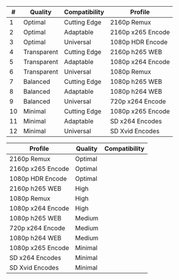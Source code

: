 
| #   | Quality     | Compatibility | Profile           |
| --- | ----------- | ------------- | ----------------- |
| 1   | Optimal     | Cutting Edge  | 2160p Remux       |
| 2   | Optimal     | Adaptable     | 2160p x265 Encode |
| 3   | Optimal     | Universal     | 1080p HDR Encode  |
| 4   | Transparent | Cutting Edge  | 2160p h265 WEB    |
| 5   | Transparent | Adaptable     | 1080p x264 Encode |
| 6   | Transparent | Universal     | 1080p Remux       |
| 7   | Balanced    | Cutting Edge  | 1080p h265 WEB    |
| 8   | Balanced    | Adaptable     | 1080p h264 WEB    |
| 9   | Balanced    | Universal     | 720p x264 Encode  |
| 10  | Minimal     | Cutting Edge  | 1080p x265 Encode |
| 11  | Minimal     | Adaptable     | SD x264 Encodes   |
| 12  | Minimal     | Universal     | SD Xvid Encodes   |

| Profile           | Quality | Compatibility |
| ----------------- | ------- | ------------- |
| 2160p Remux       | Optimal |               |
| 2160p x265 Encode | Optimal |               |
| 1080p HDR Encode  | Optimal |               |
| 2160p h265 WEB    | High    |               |
| 1080p Remux       | High    |               |
| 1080p x264 Encode | High    |               |
| 1080p h265 WEB    | Medium  |               |
| 720p x264 Encode  | Medium  |               |
| 1080p h264 WEB    | Medium  |               |
| 1080p x265 Encode | Minimal |               |
| SD x264 Encodes   | Minimal |               |
| SD Xvid Encodes   | Minimal |               |


